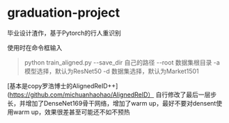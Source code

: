# graduation-project
毕业设计渣作，基于Pytorch的行人重识别

使用时在命令框输入
> python train_aligned.py --save_dir 自己的路径 --root 数据集根目录 -a 模型选择，默认为ResNet50 -d 数据集选择，默认为Market1501

[基本是copy罗浩博士的AlignedReID++](https://github.com/michuanhaohao/AlignedReID）
自行修改了最后一层步长，并增加了DenseNet169骨干网络，增加了warm up，最好不要对densent使用warm up，效果很差甚至可能还不如不预热
